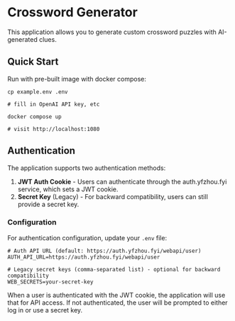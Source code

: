 
# Crossword Generator

This application allows you to generate custom crossword puzzles with AI-generated clues.

## Quick Start

Run with pre-built image with docker compose:
```
cp example.env .env

# fill in OpenAI API key, etc

docker compose up

# visit http://localhost:1080
```

## Authentication

The application supports two authentication methods:

1. **JWT Auth Cookie** - Users can authenticate through the auth.yfzhou.fyi service, which sets a JWT cookie.
2. **Secret Key** (Legacy) - For backward compatibility, users can still provide a secret key.

### Configuration

For authentication configuration, update your `.env` file:

```
# Auth API URL (default: https://auth.yfzhou.fyi/webapi/user)
AUTH_API_URL=https://auth.yfzhou.fyi/webapi/user

# Legacy secret keys (comma-separated list) - optional for backward compatibility
WEB_SECRETS=your-secret-key
```

When a user is authenticated with the JWT cookie, the application will use that for API access.
If not authenticated, the user will be prompted to either log in or use a secret key.

